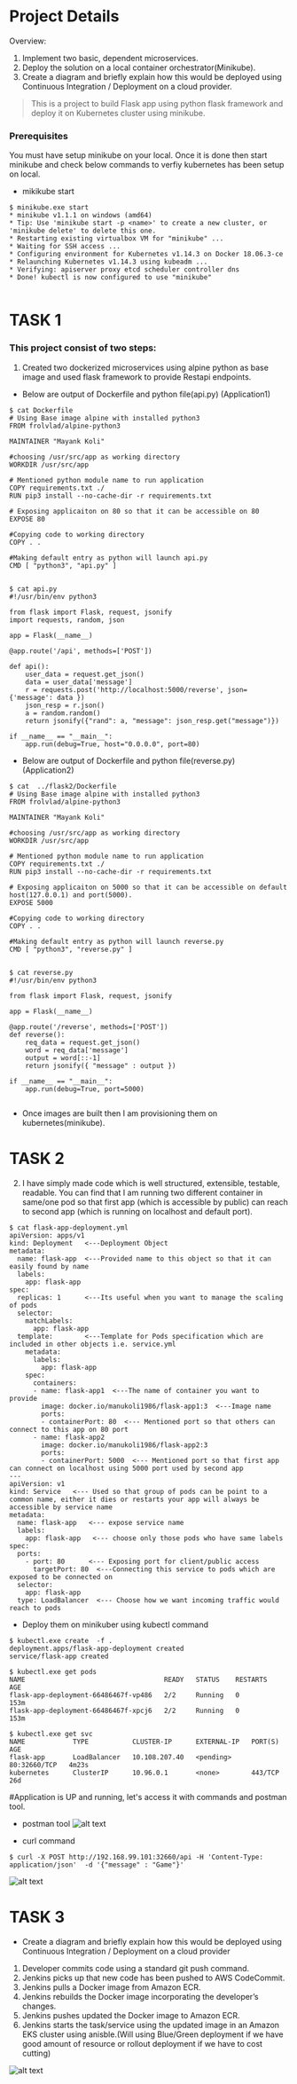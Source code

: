 # Project Details

Overview:
1. Implement two basic, dependent microservices.
2. Deploy the solution on a local container orchestrator(Minikube).
3. Create a diagram and briefly explain how this would be deployed using Continuous
Integration / Deployment on a cloud provider.


> This is a project to build Flask app using python flask framework and deploy it on Kubernetes cluster using minikube. 


### Prerequisites
You must have setup minikube on your local. Once it is done then start minikube and check below commands to verfiy kubernetes has been setup on local. 
* mikikube start
```
$ minikube.exe start
* minikube v1.1.1 on windows (amd64)
* Tip: Use 'minikube start -p <name>' to create a new cluster, or 'minikube delete' to delete this one.
* Restarting existing virtualbox VM for "minikube" ...
* Waiting for SSH access ...
* Configuring environment for Kubernetes v1.14.3 on Docker 18.06.3-ce
* Relaunching Kubernetes v1.14.3 using kubeadm ...
* Verifying: apiserver proxy etcd scheduler controller dns
* Done! kubectl is now configured to use "minikube"
```

```

```
# TASK 1

### This project consist of two steps:
1. Created two dockerized microservices using alpine python as base image and used flask framework to provide Restapi endpoints.

* Below are output of Dockerfile and python file(api.py) (Application1)
```
$ cat Dockerfile
# Using Base image alpine with installed python3
FROM frolvlad/alpine-python3

MAINTAINER "Mayank Koli"

#choosing /usr/src/app as working directory
WORKDIR /usr/src/app

# Mentioned python module name to run application
COPY requirements.txt ./
RUN pip3 install --no-cache-dir -r requirements.txt

# Exposing applicaiton on 80 so that it can be accessible on 80
EXPOSE 80

#Copying code to working directory
COPY . .

#Making default entry as python will launch api.py
CMD [ "python3", "api.py" ]


$ cat api.py
#!/usr/bin/env python3

from flask import Flask, request, jsonify
import requests, random, json

app = Flask(__name__)

@app.route('/api', methods=['POST'])

def api():
    user_data = request.get_json()
    data = user_data['message']
    r = requests.post('http://localhost:5000/reverse', json={'message': data })
    json_resp = r.json()
    a = random.random()
    return jsonify({"rand": a, "message": json_resp.get("message")})

if __name__ == "__main__":
    app.run(debug=True, host="0.0.0.0", port=80)

```


* Below are output of Dockerfile and python file(reverse.py) (Application2)
```
$ cat  ../flask2/Dockerfile
# Using Base image alpine with installed python3
FROM frolvlad/alpine-python3

MAINTAINER "Mayank Koli"

#choosing /usr/src/app as working directory
WORKDIR /usr/src/app

# Mentioned python module name to run application
COPY requirements.txt ./
RUN pip3 install --no-cache-dir -r requirements.txt

# Exposing applicaiton on 5000 so that it can be accessible on default host(127.0.0.1) and port(5000).
EXPOSE 5000

#Copying code to working directory
COPY . .

#Making default entry as python will launch reverse.py
CMD [ "python3", "reverse.py" ]


$ cat reverse.py
#!/usr/bin/env python3

from flask import Flask, request, jsonify

app = Flask(__name__)

@app.route('/reverse', methods=['POST'])
def reverse():
    req_data = request.get_json()
    word = req_data['message']
    output = word[::-1]
    return jsonify({ "message" : output })

if __name__ == "__main__":
    app.run(debug=True, port=5000)


```

* Once images are built then I am provisioning them on kubernetes(minikube).

# TASK 2
2. I have simply made code which is well structured, extensible, testable, readable. You can find that I am  running two different container in same/one pod so that first app (which is accessible by public) can reach to second app (which is running on localhost and default port).

```
$ cat flask-app-deployment.yml
apiVersion: apps/v1
kind: Deployment   <---Deployment Object
metadata:
  name: flask-app  <---Provided name to this object so that it can easily found by name
  labels:
    app: flask-app
spec:
  replicas: 1      <---Its useful when you want to manage the scaling of pods
  selector:
    matchLabels:
      app: flask-app
  template:        <---Template for Pods specification which are included in other objects i.e. service.yml
    metadata:
      labels:
        app: flask-app
    spec:
      containers:  
      - name: flask-app1  <---The name of container you want to provide
        image: docker.io/manukoli1986/flask-app1:3  <---Image name 
        ports:
        - containerPort: 80  <--- Mentioned port so that others can connect to this app on 80 port
      - name: flask-app2
        image: docker.io/manukoli1986/flask-app2:3
        ports:
        - containerPort: 5000  <--- Mentioned port so that first app can connect on localhost using 5000 port used by second app 
---
apiVersion: v1
kind: Service   <--- Used so that group of pods can be point to a common name, either it dies or restarts your app will always be accessible by service name
metadata:
  name: flask-app   <--- expose service name
  labels:
    app: flask-app   <--- choose only those pods who have same labels
spec:
  ports:
    - port: 80      <--- Exposing port for client/public access
      targetPort: 80  <---Connecting this service to pods which are exposed to be connected on
  selector:
    app: flask-app
  type: LoadBalancer  <--- Choose how we want incoming traffic would reach to pods 
```

* Deploy them on minikuber using kubectl command
```
$ kubectl.exe create  -f .
deployment.apps/flask-app-deployment created
service/flask-app created

$ kubectl.exe get pods
NAME                                   READY   STATUS    RESTARTS   AGE
flask-app-deployment-66486467f-vp486   2/2     Running   0          153m
flask-app-deployment-66486467f-xpcj6   2/2     Running   0          153m

$ kubectl.exe get svc
NAME            TYPE           CLUSTER-IP      EXTERNAL-IP   PORT(S)        AGE
flask-app       LoadBalancer   10.108.207.40   <pending>     80:32660/TCP   4m23s
kubernetes      ClusterIP      10.96.0.1       <none>        443/TCP        26d
```

#Application is UP and running, let's access it with commands and postman tool.
* postman tool
![alt text](https://github.com/manukoli1986/python-flaskapp/blob/master/images/postman.jpg)



* curl command
```
$ curl -X POST http://192.168.99.101:32660/api -H 'Content-Type: application/json'  -d '{"message" : "Game"}'
```
![alt text](https://github.com/manukoli1986/python-flaskapp/blob/master/images/curl.jpg)

# TASK 3
* Create a diagram and briefly explain how this would be deployed using Continuous
Integration / Deployment on a cloud provider

1. Developer commits code using a standard git push command.
2. Jenkins picks up that new code has been pushed to AWS CodeCommit.
3. Jenkins pulls a Docker image from Amazon ECR.
4. Jenkins rebuilds the Docker image incorporating the developer’s changes.
5. Jenkins pushes updated the Docker image to Amazon ECR.
6. Jenkins starts the task/service using the updated image in an Amazon EKS cluster using anisble.(Will using Blue/Green deployment if we have good amount of resource or rollout deployment if we have to cost cutting)

![alt text](https://github.com/manukoli1986/python-flaskapp/blob/master/images/cicd.jpg)